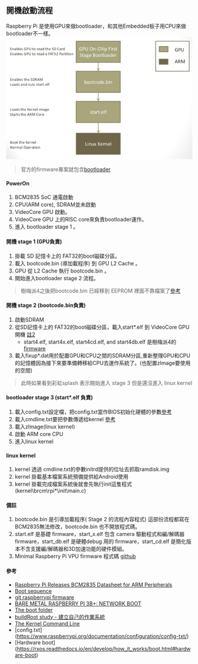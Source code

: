 ## 開機啟動流程

Raspberry Pi 是使用GPU來做bootloader，和其他Embedded板子用CPU來做bootloader不一樣。\
![Boot process](/documents/images/zo803Hq.png) 
> 官方的firmware專案就包含[bootloader](https://github.com/raspberrypi/firmware/tree/master/boot)

#### PowerOn
1. BCM2835 SoC 通電啟動 
2. CPU(ARM core), SDRAM並未啟動
3. VideoCore GPU 啟動。
4. VideoCore GPU 上的RISC core來負責bootloader運作。
5. 進入 bootloader stage 1 。

#### 開機 stage 1 (GPU負責)
1. 掛載 SD 記憶卡上的 FAT32的boot磁碟分區。
2. 載入 bootcode.bin (導加載程序) 到 GPU L2 Cache 。
3. GPU 從 L2 Cache 執行 bootcode.bin 。
4. 開始進入bootloader stage 2 流程。
> 樹梅派4之後把bootcode.bin 已經移到 EEPROM 裡面不靠檔案了[參考](https://www.raspberrypi.org/documentation/hardware/raspberrypi/booteeprom.md)

#### 開機 stage 2 (bootcode.bin負責)
1. 啟動SDRAM
2. 從SD記憶卡上的 FAT32的boot磁碟分區，載入start*.elf 到 VideoCore GPU 開機  [註2](https://github.com/02047788a/build-lineageOS-for-raspberry-pi/blob/master/documents/knowledge/linux-boot-process.md#%E5%82%99%E8%A8%BB) 
   - start4.elf, start4x.elf, start4cd.elf, and start4db.elf 是樹梅派4的[firmware](https://www.raspberrypi.org/documentation/configuration/boot_folder.md)
3. 載入fixup*.dat用於配置GPU和CPU之間的SDRAM分區,重新整理GPU和CPU的記憶體因為接下來要準備轉移給CPU去運作系統了。(也配置zImage要使用的空間)
> 此時如果看到彩虹splash 表示開始進入 stage 3 但是還沒進入 linux kernel


#### bootloader stage 3 (start*.elf 負責)
1. 載入config.txt設定檔，把config.txt當作BIOS初始化硬體的參數[參考](https://www.raspberrypi.org/documentation/configuration/config-txt/)
2. 載入cmdline.txt要把參數傳遞给kernel [參考](https://www.raspberrypi.org/documentation/configuration/cmdline-txt.md)
3. 載入zImage(linux kernel)
4. 啟動 ARM core CPU
5. 進入linux kernel

#### linux kernel
1. kernel 透過 cmdline.txt的參數initrd提供的位址去抓取ramdisk.img
2. kernel 掛載基本檔案系統預備提供給Android使用
3. kernel 掛載完成檔案系統後就會先執行init這隻程式(kernel\brcm\rpi*\init\main.c)

#### 備註
1. bootcode.bin 是引導加載程序( Stage 2 的流程內容程式) 這部份流程都寫在BCM2835無法修改，bootcode.bin 也不開放程式碼。
2. start.elf 是基礎 firmware，start_x.elf 包含 camera 驅動程式和編/解碼器 firmware，start_db.elf 是硬體debug 用的 firmware，start_cd.elf 是簡化版本不含支援編/解碼器和3D加速功能的硬件模組。
3. Minimal Raspberry Pi VPU firmware 程式碼 [github](https://github.com/christinaa/rpi-open-firmware)
#### 參考
- [Raspberry Pi Releases BCM2835 Datasheet for ARM Peripherals](https://www.cnx-software.com/2012/02/07/raspberry-pi-releases-bcm2835-datasheet-for-arm-peripherals/) 
- [Boot sequence](https://www.raspberrypi.org/documentation/hardware/raspberrypi/bootmodes/bootflow.md)
- [git raspberrypi firmware](https://github.com/raspberrypi/firmware)
- [BARE METAL RASPBERRY PI 3B+: NETWORK BOOT](https://metebalci.com/blog/bare-metal-rpi3-network-boot/)
- [The boot folder](https://www.raspberrypi.org/documentation/configuration/boot_folder.md)
- [buildRoot study - 建立自己的作業系統](https://www.cntofu.com/book/46/raspberry_pi/buildroot_study_-_jian_li_zi_ji_de_zuo_ye_xi_tong.md)
- [The Kernel Command Line](https://www.raspberrypi.org/documentation/configuration/cmdline-txt.md)
- [config.txt] (https://www.raspberrypi.org/documentation/configuration/config-txt/)
- [Hardware boot] (https://rxos.readthedocs.io/en/develop/how_it_works/boot.html#hardware-boot)